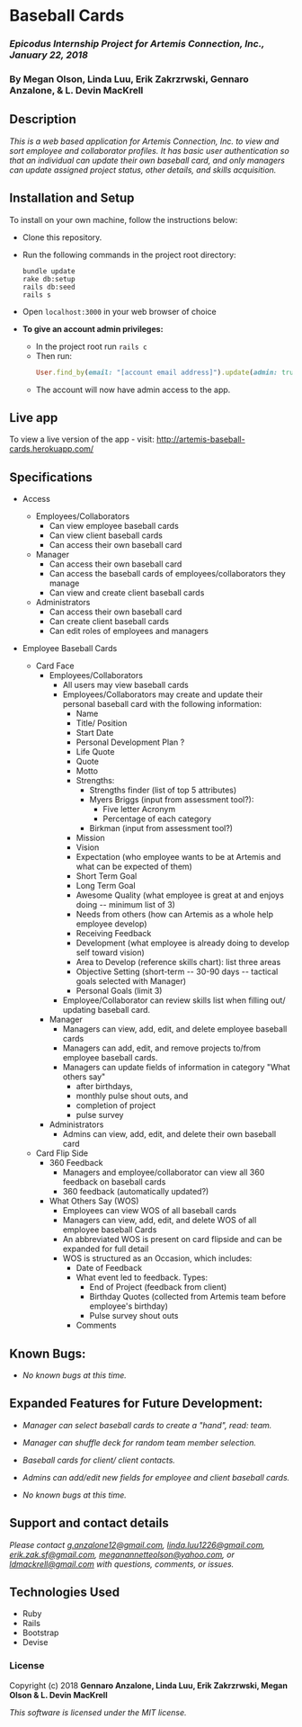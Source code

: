 # Baseball Cards

### _Epicodus Internship Project for Artemis Connection, Inc., January 22, 2018_

### By Megan Olson, Linda Luu, Erik Zakrzrwski, Gennaro Anzalone, & L. Devin MacKrell

## Description

_This is a web based application for Artemis Connection, Inc. to view and sort employee and collaborator profiles. It has basic user authentication so that an individual can update their own baseball card, and only managers can update assigned project status, other details, and skills acquisition._

## Installation and Setup

To install on your own machine, follow the instructions below:

* Clone this repository.

* Run the following commands in the project root directory:
  ```
  bundle update
  rake db:setup
  rails db:seed
  rails s
  ```
* Open ```localhost:3000``` in your web browser of choice
* **To give an account admin privileges:**
  * In the project root run ```rails c```
  * Then run:
    ```ruby
    User.find_by(email: "[account email address]").update(admin: true)
    ```
  * The account will now have admin access to the app.

## Live app

To view a live version of the app - visit:
http://artemis-baseball-cards.herokuapp.com/

## Specifications

* Access
  * Employees/Collaborators
    * Can view employee baseball cards
    * Can view client baseball cards
    * Can access their own baseball card
  * Manager
    * Can access their own baseball card
    * Can access the baseball cards of employees/collaborators they manage
    * Can view and create client baseball cards
  * Administrators
    * Can access their own baseball card
    * Can create client baseball cards
    * Can edit roles of employees and managers

* Employee Baseball Cards
  * Card Face
    * Employees/Collaborators  
      * All users may view baseball cards
      * Employees/Collaborators may create and update their personal baseball card with the following information:
        * Name
        * Title/ Position
        * Start Date
        * Personal Development Plan ?
        * Life Quote
        * Quote
        * Motto
        * Strengths:
          * Strengths finder (list of top 5 attributes)
          * Myers Briggs (input from assessment tool?):
            * Five letter Acronym
            * Percentage of each category
          * Birkman (input from assessment tool?)
        * Mission  
        * Vision
        * Expectation (who employee wants to be at Artemis and what can be expected of them)
        * Short Term Goal
        * Long Term Goal
        * Awesome Quality (what employee is great at and enjoys doing -- minimum list of 3)
        * Needs from others (how can Artemis as a whole help employee develop)
        * Receiving Feedback
        * Development (what employee is already doing to develop self toward vision)
        * Area to Develop (reference skills chart): list three areas
        * Objective Setting (short-term -- 30-90 days -- tactical goals selected with Manager)
        * Personal Goals (limit 3)
      * Employee/Collaborator can review skills list when filling out/ updating baseball card.  
    * Manager
      * Managers can view, add, edit, and delete employee baseball cards
      * Managers can add, edit, and remove projects to/from employee baseball cards.
      * Managers can update fields of information in category "What others say"
        * after birthdays,
        * monthly pulse shout outs, and
        * completion of project
        * pulse survey
    * Administrators
      * Admins can view, add, edit, and delete their own baseball card
  * Card Flip Side
    * 360 Feedback
      * Managers and employee/collaborator can view all 360 feedback on baseball cards
      * 360 feedback (automatically updated?)
    * What Others Say (WOS)
      * Employees can view WOS of all baseball cards
      * Managers can view, add, edit, and delete WOS of all employee baseball Cards
      * An abbreviated WOS is present on card flipside and can be expanded for full detail
      * WOS is structured as an Occasion, which includes:
        * Date of Feedback
        * What event led to feedback. Types:
          * End of Project (feedback from client)
          * Birthday Quotes (collected from Artemis team before employee's birthday)
          * Pulse survey shout outs
        * Comments

## Known Bugs:

* _No known bugs at this time._

## Expanded Features for Future Development:

* _Manager can select baseball cards to create a "hand", read: team._
* _Manager can shuffle deck for random team member selection._
* _Baseball cards for client/ client contacts._
* _Admins can add/edit new fields for employee and client baseball cards._

* _No known bugs at this time._

## Support and contact details

_Please contact [g.anzalone12@gmail.com](mailto:g.anzalone12@gmail.com), [linda.luu1226@gmail.com](mailto:linda.luu1226@gmail.com), [erik.zak.sf@gmail.com](mailto:erik.zak.sf@gmail.com), [meganannetteolson@yahoo.com](mailto:meganannetteolson@yahoo.com), or [ldmackrell@gmail.com](mailto:ldmackrell@gmail.com) with questions, comments, or issues._

## Technologies Used

* Ruby
* Rails
* Bootstrap
* Devise

### License

Copyright (c) 2018 **Gennaro Anzalone, Linda Luu, Erik Zakrzrwski, Megan Olson & L. Devin MacKrell**

*This software is licensed under the MIT license.*

